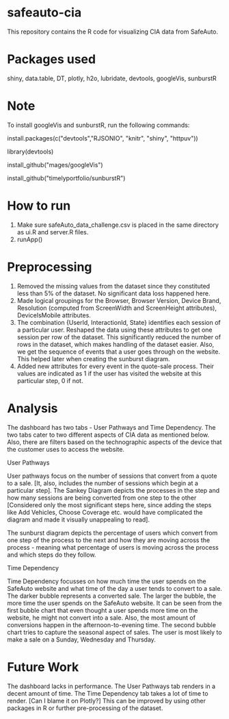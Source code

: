 # safeauto-cia
This repository contains the R code for visualizing CIA data from SafeAuto.

# Packages used
shiny, data.table, DT, plotly, h2o, lubridate, devtools, googleVis, sunburstR

# Note
To install googleVis and sunburstR, run the following commands:

install.packages(c("devtools","RJSONIO", "knitr", "shiny", "httpuv"))

library(devtools)

install_github("mages/googleVis")

install_github("timelyportfolio/sunburstR")

# How to run
1. Make sure safeAuto_data_challenge.csv is placed in the same directory as ui.R and server.R files.
2. runApp()

# Preprocessing
1. Removed the missing values from the dataset since they constituted less than 5% of the dataset. No significant data loss happened here.
2. Made logical groupings for the Browser, Browser Version, Device Brand, Resolution (computed from ScreenWidth and ScreenHeight attributes), DeviceIsMobile attributes.
3. The combination {UserId, InteractionId, State} identifies each session of a particular user. Reshaped the data using these attributes to get one session per row of the dataset. This significantly reduced the number of rows in the dataset, which makes handling of the dataset easier. Also, we get the sequence of events that a user goes through on the website. This helped later when creating the sunburst diagram.
4. Added new attributes for every event in the quote-sale process. Their values are indicated as 1 if the user has visited the website at this particular step, 0 if not.

# Analysis
The dashboard has two tabs - User Pathways and Time Dependency. The two tabs cater to two different aspects of CIA data as mentioned below. Also, there are filters based on the technographic aspects of the device that the customer uses to access the website.

User Pathways

User pathways focus on the number of sessions that convert from a quote to a sale. [It, also, includes the number of sessions which begin at a particular step]. The Sankey Diagram depicts the processes in the step and how many sessions are being converted from one step to the other [Considered only the most significant steps here, since adding the steps like Add Vehicles, Choose Coverage etc. would have complicated the diagram and made it visually unappealing to read]. 

The sunburst diagram depicts the percentage of users which convert from one step of the process to the next and how they are moving across the process - meaning what percentage of users is moving across the process and which steps do they follow.

Time Dependency

Time Dependency focusses on how much time the user spends on the SafeAuto website and what time of the day a user tends to convert to a sale. The darker bubble represents a converted sale. The larger the bubble, the more time the user spends on the SafeAuto website. It can be seen from the first bubble chart that even thought a user spends more time on the website, he might not convert into a sale. Also, the most amount of conversions happen in the afternoon-to-evening time. The second bubble chart tries to capture the seasonal aspect of sales. The user is most likely to make a sale on a Sunday, Wednesday and Thursday.

# Future Work
The dashboard lacks in performance. The User Pathways tab renders in a decent amount of time. The Time Dependency tab takes a lot of time to render. [Can I blame it on Plotly?] This can be improved by using other packages in R or further pre-processing of the dataset.

